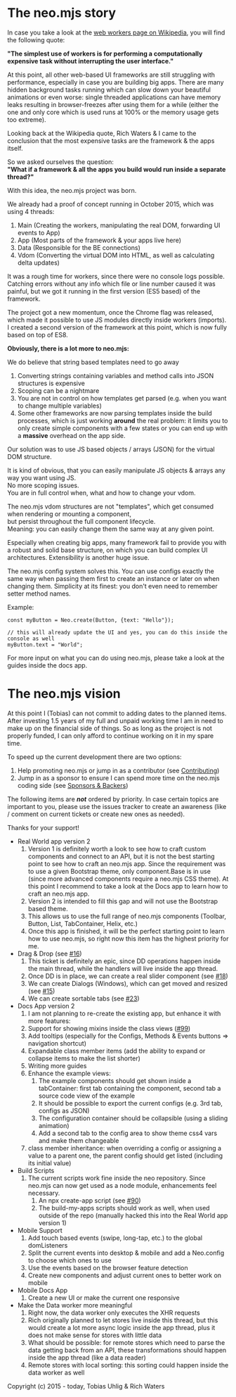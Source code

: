# The neo.mjs story

In case you take a look at the <a href="https://en.wikipedia.org/wiki/Web_worker">web workers page on Wikipedia</a>,
you will find the following quote:

**"The simplest use of workers is for performing a computationally expensive
task without interrupting the user interface."**

At this point, all other web-based UI frameworks are still struggling with performance,
especially in case you are building big apps. There are many hidden background tasks running
which can slow down your beautiful animations or even worse: single threaded applications can have memory
leaks resulting in browser-freezes after using them for a while (either the one and only core which is used
runs at 100% or the memory usage gets too extreme).

Looking back at the Wikipedia quote, Rich Waters & I came to the conclusion that the most expensive tasks are
the framework & the apps itself.

So we asked ourselves the question:<br/>
**"What if a framework & all the apps you build would run inside a separate thread?"**

With this idea, the neo.mjs project was born.

We already had a proof of concept running in October 2015, which was using 4 threads:
1.  Main (Creating the workers, manipulating the real DOM, forwarding UI events to App)
2.  App (Most parts of the framework & your apps live here)
3.  Data (Responsible for the BE connections)
4.  Vdom (Converting the virtual DOM into HTML, as well as calculating delta updates)

It was a rough time for workers, since there were no console logs possible.
Catching errors without any info which file or line number caused it was painful,
but we got it running in the first version (ES5 based) of the framework.

The project got a new momentum, once the Chrome flag was released, which made it possible
to use JS modules directly inside workers (imports). I created a second version of the framework at this point,
which is now fully based on top of ES8.

**Obviously, there is a lot more to neo.mjs:**

We do believe that string based templates need to go away
1.  Converting strings containing variables and method calls into JSON structures is expensive
2.  Scoping can be a nightmare
3.  You are not in control on how templates get parsed (e.g. when you want to change multiple variables)
4.  Some other frameworks are now parsing templates inside the build processes, which is just working **around**
the real problem: it limits you to only create simple components with a few states or you can end up with a
**massive** overhead on the app side.

Our solution was to use JS based objects / arrays (JSON) for the virtual DOM structure.

It is kind of obvious, that you can easily manipulate JS objects & arrays any way you want using JS.<br/>
No more scoping issues.<br/>
You are in full control when, what and how to change your vdom.

The neo.mjs vdom structures are not "templates", which get consumed when rendering or mounting a component,<br/>
but persist throughout the full component lifecycle.<br/>
Meaning: you can easily change them the same way at any given point.

Especially when creating big apps, many framework fail to provide you with a robust and solid base structure,
on which you can build complex UI architectures. Extensibility is another huge issue.

The neo.mjs config system solves this. You can use configs exactly the same way when passing them first to create
an instance or later on when changing them. Simplicity at its finest:
you don't even need to remember setter method names.

Example:
```
const myButton = Neo.create(Button, {text: "Hello"});

// this will already update the UI and yes, you can do this inside the console as well
myButton.text = "World";
```

For more input on what you can do using neo.mjs, please take a look at the guides inside the docs app.

# The neo.mjs vision

At this point I (Tobias) can not commit to adding dates to the planned items.
After investing 1.5 years of my full and unpaid working time I am in need to make up on the financial side of things.
So as long as the project is not properly funded, I can only afford to continue working on it in my spare time.

To speed up the current development there are two options:
1. Help promoting neo.mjs or jump in as a contributor (see <a href="../CONTRIBUTING.md">Contributing</a>)
2. Jump in as a sponsor to ensure I can spend more time on the neo.mjs coding side (see <a href="../BACKERS.md">Sponsors & Backers</a>)

The following items are ***not*** ordered by priority. In case certain topics are important to you, please use the issues
tracker to create an awareness (like / comment on current tickets or create new ones as needed).

Thanks for your support!

* Real World app version 2
    1. Version 1 is definitely worth a look to see how to craft custom components and connect to an API,
    but it is not the best starting point to see how to craft an neo.mjs app. Since the requirement was to use a given
    Bootstrap theme, only component.Base is in use (since more advanced components require a neo.mjs CSS theme).
    At this point I recommend to take a look at the Docs app to learn how to craft an neo.mjs app.
    2. Version 2 is intended to fill this gap and will not use the Bootstrap based theme.
    3. This allows us to use the full range of neo.mjs components (Toolbar, Button, List, TabContainer, Helix, etc.)
    4. Once this app is finished, it will be the perfect starting point to learn how to use neo.mjs,
    so right now this item has the highest priority for me.
* Drag & Drop (see <a href="https://github.com/neomjs/neo/issues/16">#16</a>)
    1. This ticket is definitely an epic, since DD operations happen inside the main thread, while the handlers will
    live inside the app thread.
    2. Once DD is in place, we can create a real slider component (see <a href="https://github.com/neomjs/neo/issues/18">#18</a>)
    3. We can create Dialogs (Windows), which can get moved and resized (see <a href="https://github.com/neomjs/neo/issues/15">#15</a>)
    4. We can create sortable tabs (see <a href="https://github.com/neomjs/neo/issues/23">#23</a>)
* Docs App version 2
    1. I am not planning to re-create the existing app, but enhance it with more features:
    2. Support for showing mixins inside the class views (<a href="https://github.com/neomjs/neo/issues/99">#99</a>)
    3. Add tooltips (especially for the Configs, Methods & Events buttons => navigation shortcut)
    4. Expandable class member items (add the ability to expand or collapse items to make the list shorter)
    5. Writing more guides
    6. Enhance the example views:
        1. The example components should get shown inside a tabContainer: first tab containing the component,
        second tab a source code view of the example
        2. It should be possible to export the current configs (e.g. 3rd tab, configs as JSON)
        3. The configuration container should be collapsible (using a sliding animation)
        4. Add a second tab to the config area to show theme css4 vars and make them changeable
    7. class member inheritance: when overriding a config or assigning a value to a parent one, the parent config
    should get listed (including its initial value)
* Build Scripts
    1. The current scripts work fine inside the neo repository. Since neo.mjs can now get used as a node module,
    enhancements feel necessary.
        1. An npx create-app script (see <a href="https://github.com/neomjs/neo/issues/90">#90</a>)
        2. The build-my-apps scripts should work as well, when used outside of the repo (manually hacked this into the
        Real World app version 1)
* Mobile Support
    1. Add touch based events (swipe, long-tap, etc.) to the global domListeners
    2. Split the current events into desktop & mobile and add a Neo.config to choose which ones to use
    3. Use the events based on the browser feature detection
    4. Create new components and adjust current ones to better work on mobile
* Mobile Docs App
    1. Create a new UI or make the current one responsive
* Make the Data worker more meaningful
    1. Right now, the data worker only executes the XHR requests
    2. Rich originally planned to let stores live inside this thread, but this would create a lot more async logic inside
    the app thread, plus it does not make sense for stores with little data
    3. What should be possible: for remote stores which need to parse the data getting back from an API, these transformations
    should happen inside the app thread (like a data reader)
    4. Remote stores with local sorting: this sorting could happen inside the data worker as well
        
Copyright (c) 2015 - today, Tobias Uhlig & Rich Waters